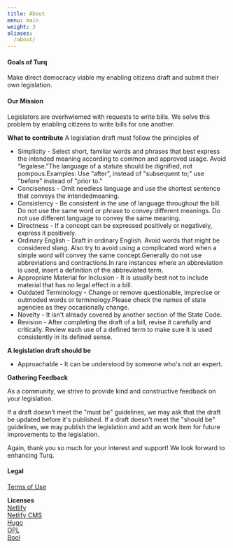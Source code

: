 ```yaml
---
title: About
menu: main
weight: 3
aliases:
  /about/
---
```


#### Goals of Turq
Make direct democracy viable my enabling citizens draft and submit their own legislation.


#### Our Mission
Legislators are overhwlemed with requests to write bills. We solve this problem by enabling citizens to write bills for one another.
  
  **What to contribute**
A legislation draft must follow the principles of

* Simplicity - Select short, familiar words and phrases that best express the intended meaning according to common and approved usage. Avoid “legalese.”The language of a statute should be dignified, not pompous.Examples: Use “after”, instead of "subsequent to;" use "before" instead of "prior to."
* Conciseness - Omit needless language and use the shortest sentence that conveys the intendedmeaning.
* Consistency - Be consistent in the use of language throughout the bill. Do not use the same word or phrase to convey different meanings. Do not use different language to convey the same meaning.
* Directness - If a concept can be expressed positively or negatively, express it positively.
* Ordinary English - Draft in ordinary English. Avoid words that might be considered slang. Also try to avoid using a complicated word when a simple word will convey the same concept.Generally do not use abbreviations and contractions.In rare instances where an abbreviation is used, insert a definition of the abbreviated term.
* Appropriate Material for Inclusion - It is usually best not to include material that has no legal effect in a bill.
* Outdated Terminology - Change or remove questionable, imprecise or outmoded words or terminology.Please check the names of state agencies as they occasionally change.
* Novelty - It isn't already covered by another section of the State Code.
* Revision - After completing the draft of a bill, revise it carefully and critically. Review each use of a defined term to make sure it is used consistently in its defined sense.

**A legislation draft should be**

* Approachable - It can be understood by someone who's not an expert.

**Gathering Feedback**

As a community, we strive to provide kind and constructive feedback on your legislation.

If a draft doesn't meet the "must be" guidelines, we may ask that the draft be updated before it's published. If a draft doesn't meet the "should be" guidelines, we may publish the legislation and add an work item for future improvements to the legislation.

Again, thank you so much for your interest and support! We look forward to enhancing Turq.  

#### Legal ####
[Terms of Use](https://github.com/TurqPBC/turqV2/blob/master/TERMS_OF_USE.md) 

**Licenses**  
[Netlify](https://www.netlify.com/legal/self-serve-subscription-agreement/)  
[Netlify CMS](https://github.com/netlify/netlify-cms/blob/master/LICENSE)  
[Hugo](https://gohugo.io/about/license/)  
[OPL](https://github.com/openpracticelibrary/openpracticelibrary/blob/staging/LICENSE)  
[Bool](https://github.com/bul-ikana/hugo-cards/blob/master/LICENSE.md)  
